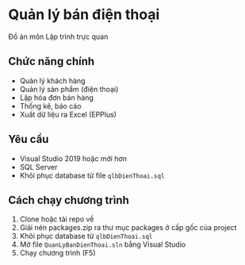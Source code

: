 # Quản lý bán điện thoại

Đồ án môn Lập trình trực quan

## Chức năng chính
- Quản lý khách hàng
- Quản lý sản phẩm (điện thoại)
- Lập hóa đơn bán hàng
- Thống kê, báo cáo
- Xuất dữ liệu ra Excel (EPPlus)

## Yêu cầu
- Visual Studio 2019 hoặc mới hơn
- SQL Server
- Khôi phục database từ file `qlbDienThoai.sql`

## Cách chạy chương trình
1. Clone hoặc tải repo về
2. Giải nén packages.zip ra thư mục packages ở cấp gốc của project
3. Khôi phục database từ `qlbDienThoai.sql`
4. Mở file `QuanLyBanDienThoai.sln` bằng Visual Studio
5. Chạy chương trình (F5)
